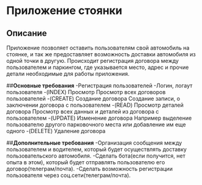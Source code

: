 # Приложение стоянки
## Описание
Приложение позволяет оставить пользователям свой автомобиль на стоянке, и так же предоставляет возможность доставки автомобиля из одной точки в другую.
Происходит регистрация договора между пользователем и паркингом, где указывается место, адрес и прочие детали необходимые для работы приложения.

##**Основные требования**
-Регистрация пользователей
-Логин, логаут пользователя
-(INDEX) Просмотр
Просмотр всех договоров пользователей
-(CREATE) Создание договора
Создание записи, о заключении договора с пользователем
-(READ) Просмотр деталей договора
Просмотр всех данных и деталей из договора с пользователем
-(UPDATE) Изменение договора
Например выделение пользователю другого парковочного места или добавление им еще одного
-(DELETE) Удаление договора

##**Дополнительные требования**
-Организация сообщения между пользователем и водителем, который будет осуществлять доставку пользовательского автомобиля.
-Сделать бота(если получится, нет опыта в этом), который будет отправлять пользователю его договор(телеграм/почта).
-Сделать возможность регистрации пользователя через соц.сети(телеграм/почта).
